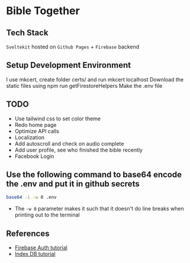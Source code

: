 # Bible Together
  
## Tech Stack
`Sveltekit` hosted on `Github Pages` + `Firebase` backend

## Setup Development Environment
I use mkcert, create folder certs/ and run mkcert localhost
Download the static files using npm run getFirestoreHelpers
Make the .env file

## TODO
- Use tailwind css to set color theme
- Redo home page
- Optimize API calls
- Localization
- Add autoscroll and check on audio complete
- Add user profile, see who finished the bible recently
- Facebook Login



## Use the following command to base64 encode the .env and put it in github secrets
```bash
base64 -i -w 0 .env
```
- The `-w 0` parameter makes it such that it doesn't do line breaks when printing out to the terminal

## References
- [Firebase Auth tutorial](https://gundogmuseray.medium.com/easy-way-to-stop-worry-about-client-side-auth-with-firebase-and-sveltekit-d17cdcccb663)
- [Index DB tutorial](https://github.com/falcosan/TS_IndexedDB/blob/main/db/index.ts)